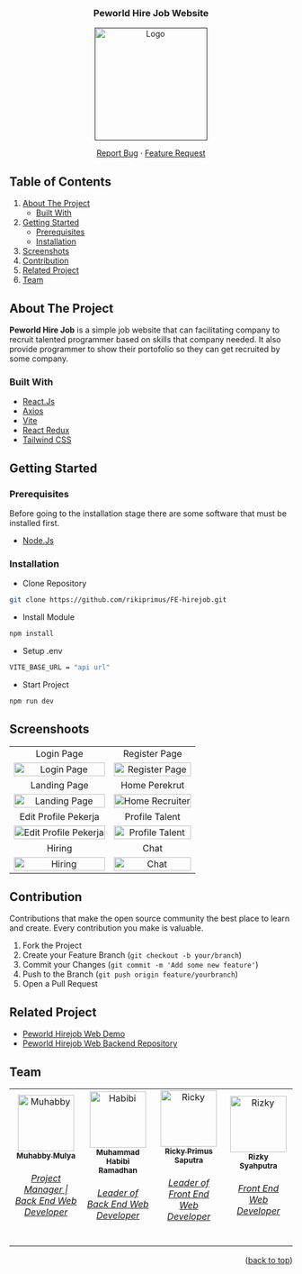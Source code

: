 <div id="top"></div>

<br />
<div align="center">
  <h3 align="center">Peworld Hire Job Website</h3>

  <a href="">
    <img src="https://res.cloudinary.com/dpasid4jl/image/upload/v1717530475/peworld-hirejob-assets/logo/Logo-bg-white_lccbcc.png" alt="Logo" width="200px">
  </a>

  <p align="center">
    <a href="https://github.com/rikiprimus/FE-hirejob/issues">Report Bug</a>
    ·
    <a href="https://github.com/rikiprimus/FE-hirejob/issues">Feature Request</a>
  </p>
</div>

## Table of Contents

<div>
  <ol>
    <li>
      <a href="#about-the-project">About The Project</a>
      <ul>
        <li><a href="#built-with">Built With</a></li>
      </ul>
    </li>
    <li>
      <a href="#getting-started">Getting Started</a>
      <ul>
        <li><a href="#prerequisites">Prerequisites</a></li>
        <li><a href="#installation">Installation</a></li>
      </ul>
    </li>
    <li><a href="#screenshoots">Screenshots</a></li>
    <li><a href="#contribution">Contribution</a></li>
    <li><a href="#related-project">Related Project</a></li>
    <li><a href="#team">Team</a></li>
  </ol>
</div>

## About The Project

**Peworld Hire Job** is a simple job website that can facilitating company to recruit talented programmer based on skills that company needed. It also provide programmer to show their portofolio so they can get recruited by some company.

### Built With

- [React.Js](https://reactjs.org/)
- [Axios](https://axios-http.com/)
- [Vite](https://vitejs.dev/)
- [React Redux](https://react-redux.js.org/introduction/getting-started)
- [Tailwind CSS](https://tailwindcss.com/)

## Getting Started

### Prerequisites

Before going to the installation stage there are some software that must be installed first.

- [Node.Js](https://nodejs.org/en/download/)

### Installation

- Clone Repository
```sh
git clone https://github.com/rikiprimus/FE-hirejob.git
```

- Install Module
```sh
npm install
```

- Setup .env
```sh
VITE_BASE_URL = "api url"
```

- Start Project
```sh
npm run dev
```

## Screenshoots

<p align="center" display=flex>
    <table>
        <tr align="center">
            <td>Login Page</td>
            <td>Register Page</td>
        </tr>
        <tr align="center">
            <td><image src="https://res.cloudinary.com/dpasid4jl/image/upload/v1717531092/hirejob-peworld-logo/Login_gsfuyb.png" alt="Login Page" width=100%></td>
            <td><image src="https://res.cloudinary.com/dpasid4jl/image/upload/v1717531092/hirejob-peworld-logo/Regist_x5g2fe.png" alt="Register Page" width=100%/></td>
        </tr>
        <tr align="center">
            <td>Landing Page</td>
            <td>Home Perekrut</td>
        </tr>
        <tr align="center">
            <td><image src="https://res.cloudinary.com/dpasid4jl/image/upload/v1717531093/hirejob-peworld-logo/Landing_xj7lpl.png" alt="Landing Page" width=100%></td>
            <td><image src="https://res.cloudinary.com/dpasid4jl/image/upload/v1717531089/hirejob-peworld-logo/Home_Perekrut_ghte5p.png" alt="Home Recruiter" width=100%/></td>
        </tr>
        <tr align="center">
            <td>Edit Profile Pekerja </td>
            <td>Profile Talent</td>
        </tr>
        <tr align="center">
            <td><image src="https://res.cloudinary.com/dpasid4jl/image/upload/v1717531088/hirejob-peworld-logo/Edit_Profile_evvo2x.png" alt="Edit Profile Pekerja" width=100%></td>
            <td><image src="https://res.cloudinary.com/dpasid4jl/image/upload/v1717531090/hirejob-peworld-logo/Profile_Talent_choj9j.png" alt="Profile Talent" width=100%/></td>
        </tr>
        <tr align="center">
            <td>Hiring</td>
            <td>Chat</td>
        </tr>
        <tr align="center">
            <td><image src="https://res.cloudinary.com/dpasid4jl/image/upload/v1717531089/hirejob-peworld-logo/Hiring_am4xsu.png" alt="Hiring" width=100%></td>
            <td><image src="https://res.cloudinary.com/dpasid4jl/image/upload/v1717531088/hirejob-peworld-logo/Chat_wwn3m8.png" alt="Chat" width=100%/></td>
        </tr>
    </table>  
</p>

## Contribution

Contributions that make the open source community the best place to learn and create. Every contribution you make is valuable.

1. Fork the Project
2. Create your Feature Branch (`git checkout -b your/branch`)
3. Commit your Changes (`git commit -m 'Add some new feature'`)
4. Push to the Branch (`git push origin feature/yourbranch`)
5. Open a Pull Request

## Related Project

- [Peworld Hirejob Web Demo](https://hirejob-project.vercel.app/)
- [Peworld Hirejob Web Backend Repository](https://github.com/habibir7/BE-hirejob)

## Team

<center>
  <table>
    <tr>
      <td align="center">
        <a href="https://github.com/muhabby">
          <img width="100" src="https://avatars.githubusercontent.com/u/94688759?v=4" alt="Muhabby"><br/>
          <sub><b>Muhabby Mulya</b></sub> <br/>
          <h6>Project Manager | Back End Web Developer</h6>
        </a>
      </td>
      <td align="center">
        <a href="https://github.com/habibir7">
          <img width="100" src="https://avatars.githubusercontent.com/u/45602586?v=4" alt="Habibi"><br/>
          <sub><b>Muhammad Habibi Ramadhan</b></sub> <br/>
          <h6>Leader of Back End Web Developer</h6>
        </a>
      </td>
      <td align="center">
        <a href="https://github.com/rikiprimus">
          <img width="100" src="https://avatars.githubusercontent.com/u/34765525?v=4" alt="Ricky"><br/>
          <sub><b>Ricky Primus Saputra</b></sub> <br/>
          <h6>Leader of Front End Web Developer</h6>
        </a>
      </td>
      <td align="center">
        <a href="https://github.com/ekyourkid">
          <img width="100" src="https://avatars.githubusercontent.com/u/57765757?v=4" alt="Rizky"><br/>
          <sub><b>Rizky Syahputra</b></sub> <br/>
          <h6>Front End Web Developer</h6>
        </a>
      </td>
    </tr>
  </table>
</center>

<p align="right">(<a href="#top">back to top</a>)</p>
